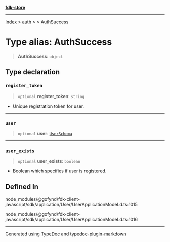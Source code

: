 [**fdk-store**](../../../README.md)
***

[Index](../../../API.md) > [auth](../../README.md) > [<internal>](../README.md) > AuthSuccess

# Type alias: AuthSuccess

> **AuthSuccess**: `object`

## Type declaration

### `register_token`

> `optional` **register\_token**: `string`

- Unique registration token for user.

***

### `user`

> `optional` **user**: [`UserSchema`](type-alias.UserSchema.md)

***

### `user_exists`

> `optional` **user\_exists**: `boolean`

- Boolean which specifies if user is registered.

## Defined In

node\_modules/@gofynd/fdk-client-javascript/sdk/application/User/UserApplicationModel.d.ts:1015

node\_modules/@gofynd/fdk-client-javascript/sdk/application/User/UserApplicationModel.d.ts:1016

***
Generated using [TypeDoc](https://typedoc.org/) and [typedoc-plugin-markdown](https://www.npmjs.com/package/typedoc-plugin-markdown)
